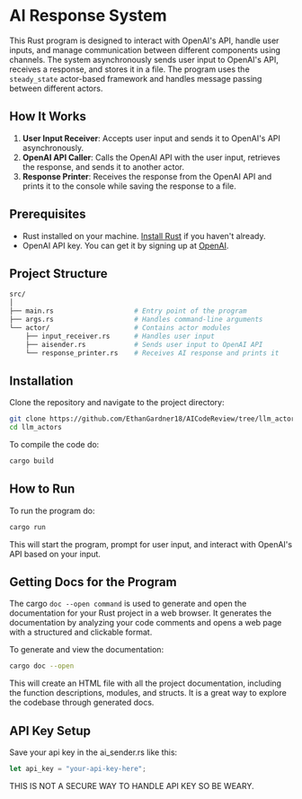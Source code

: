 # AI Response System

This Rust program is designed to interact with OpenAI's API, handle user inputs, and manage communication between different components using channels. The system asynchronously sends user input to OpenAI's API, receives a response, and stores it in a file. The program uses the `steady_state` actor-based framework and handles message passing between different actors.

## How It Works

1. **User Input Receiver**: Accepts user input and sends it to OpenAI's API asynchronously.
2. **OpenAI API Caller**: Calls the OpenAI API with the user input, retrieves the response, and sends it to another actor.
3. **Response Printer**: Receives the response from the OpenAI API and prints it to the console while saving the response to a file.

## Prerequisites

- Rust installed on your machine. [Install Rust](https://www.rust-lang.org/tools/install) if you haven't already.
- OpenAI API key. You can get it by signing up at [OpenAI](https://platform.openai.com/api-keys).

## Project Structure

```bash
src/
│
├── main.rs                    # Entry point of the program
├── args.rs                    # Handles command-line arguments
└── actor/                     # Contains actor modules
    ├── input_receiver.rs      # Handles user input
    ├── aisender.rs            # Sends user input to OpenAI API
    └── response_printer.rs    # Receives AI response and prints it
```
## Installation

Clone the repository and navigate to the project directory:

```bash
git clone https://github.com/EthanGardner18/AICodeReview/tree/llm_actors.git
cd llm_actors
```

To compile the code do:

```bash
cargo build
```

## How to Run

To run the program do:

```bash
cargo run
```

This will start the program, prompt for user input, and interact with OpenAI's API based on your input.

## Getting Docs for the Program

The cargo ```doc --open command``` is used to generate and open the documentation for your Rust project in a web browser. It generates the documentation by analyzing your code comments and opens a web page with a structured and clickable format.

To generate and view the documentation:
```bash
cargo doc --open
```
This will create an HTML file with all the project documentation, including the function descriptions, modules, and structs. It is a great way to explore the codebase through generated docs.

## API Key Setup

Save your api key in the ai_sender.rs like this:

```rust
let api_key = "your-api-key-here";
```
THIS IS NOT A SECURE WAY TO HANDLE API KEY SO BE WEARY.